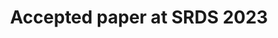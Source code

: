 ---
title: "Accepted paper at SRDS 2023"
categories:
  - news
headline: "The paper <em>\"CRIBA: A Tool for Comprehensive Analysis of Cryptographic Ransomware's I/O Behavior\"</em> was accepted at the SRDS'23 conference!"
---
